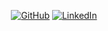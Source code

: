 <p align="center">
	<a href="https://github.com/DivyankOjha"><img src="https://img.shields.io/github/followers/terrytangyuan.svg?label=GitHub&style=social" alt="GitHub"></a>	
	<a href="https://www.linkedin.com/in/divyank-ojha-25589a9a/"><img src="https://img.shields.io/badge/LinkedIn--_.svg?style=social&logo=linkedin" alt="LinkedIn"></a>
	</a>
	
</p>
